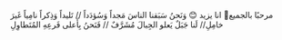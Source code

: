 مرحبًا بالجميع🌹
انا يزيد 😊
وَنَحنُ سَبَقنا الناسَ مَجداً وَسُؤدَداً 
// تَليداً وَذِكراً نامِياً غَيرَ خامِلِ//
لَنا جَبَلٌ يَعلو الجِبالَ مُشَرَّفٌ //
فَنَحنُ بِأَعلى فَرعِهِ المُتَطاوِلِ



